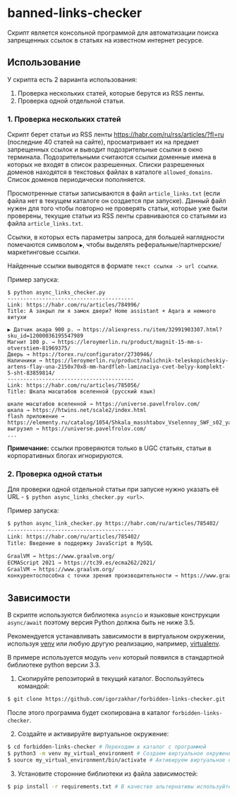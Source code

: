# banned-links-checker
Скрипт является консольной программой для автоматизации поиска запрещенных ссылок в статьях на известном интернет ресурсе.

## Использование
У скрипта есть 2 варианта использования:
1. Проверка нескольких статей, которые берутся из RSS ленты.
2. Проверка одной отдельной статьи.

### 1. Проверка нескольких статей
Скрипт берет статьи из RSS ленты https://habr.com/ru/rss/articles/?fl=ru (последние 40 статей на сайте), просматривает их на предмет запрещенных ссылок и выводит подозрительные ссылки в окно терминала. Подозрительными считаются ссылки доменные имена в которых не входят в список разрешенных. Списки разрешенных доменов находятся в текстовых файлах в каталоге `allowed_domains`. Список доменов периодически пополняется.

Просмотренные статьи записываются в файл `article_links.txt` (если файла нет в текущем каталоге он создается при запуске). Данный файл нужен для того чтобы повторно не проверять статьи, которые уже были проверены, текущие статьи из RSS ленты сравниваются со статьями из файла `article_links.txt`.

Ссылки, в которых есть параметры запроса, для большей наглядности помечаются символом `▶`, чтобы выделять реферальные/партнерские/маркетинговые ссылки.

Найденные ссылки выводятся в формате `текст ссылки -> url ссылки`.

Пример запуска:

```
$ python async_links_checker.py
----------------------------------------
Link: https://habr.com/ru/articles/784996/
Title: А закрыл ли я замок двери? Home assistant + Aqara и немного витухи

▶ Датчик акара 900 р. → https://aliexpress.ru/item/32991903307.html?sku_id=12000036195547989
Магнит 100 р. → https://leroymerlin.ru/product/magnit-15-mm-s-otverstiem-81969375/
Дверь → https://torex.ru/configurator/2730946/
Наличники → https://leroymerlin.ru/product/nalichnik-teleskopicheskiy-artens-flay-una-2150x70x8-mm-hardfleh-laminaciya-cvet-belyy-komplekt-5-sht-83859814/
----------------------------------------
Link: https://habr.com/ru/articles/785056/
Title: Шкала масштабов вселенной (русский язык)

шкале масштабов вселенной → https://universe.pavelfrolov.com/
шкала → https://htwins.net/scale2/index.html
flash приложение → https://elementy.ru/catalog/1054/Shkala_masshtabov_Vselennoy_SWF_s02_yapfiles_ru_files_531066_SHkala_masshtabov_Vselennoy_v_2_swf
выгрузил → https://universe.pavelfrolov.com/
...
```
**Примечание:** ссылки проверяются только в UGC статьях, статьи в корпоративных блогах игнорируются.
### 2. Проверка одной статьи
Для проверки одной отдельной статьи при запуске нужно указать её URL - `$ python async_links_checker.py <url>`.

Пример запуска:
```bash
$ python async_link_checker.py https://habr.com/ru/articles/785402/
----------------------------------------
Link: https://habr.com/ru/articles/785402/
Title: Введение в поддержку JavaScript в MySQL

GraalVM → https://www.graalvm.org/
ECMAScript 2021 → https://tc39.es/ecma262/2021/
GraalVM → https://www.graalvm.org/
конкурентоспособна с точки зрения производительности → https://www.graalvm.org/javascript/

```

## Зависимости

В скрипте используются библиотека `asyncio` и языковые конструкции `async/await` поэтому версия Python должна быть не ниже 3.5.

Рекомендуется устанавливать зависимости в виртуальном окружении, используя [venv](https://docs.python.org/3/library/venv.html) или любую другую реализацию, например, [virtualenv](https://github.com/pypa/virtualenv).

В примере используется модуль `venv` который появился в стандартной библиотеке python версии 3.3.

1. Скопируйте репозиторий в текущий каталог. Воспользуйтесь командой:
```bash
$ git clone https://github.com/igorzakhar/forbidden-links-checker.git
```

После этого программа будет скопирована в каталог `forbidden-links-checker`.

2. Создайте и активируйте виртуальное окружение:
```bash
$ cd forbidden-links-checker # Переходим в каталог с программой
$ python3 -m venv my_virtual_environment # Создаем виртуальное окружение
$ source my_virtual_environment/bin/activate # Активируем виртуальное окружение
```

3. Установите сторонние библиотеки  из файла зависимостей:
```bash
$ pip install -r requirements.txt # В качестве альтернативы используйте pip3
```



